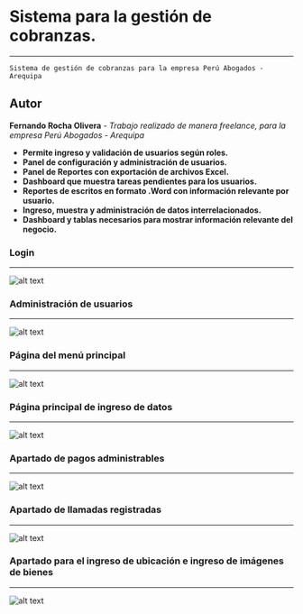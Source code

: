 # Sistema para la gestión de cobranzas.
------------------------------------------------------------------

```
Sistema de gestión de cobranzas para la empresa Perú Abogados - Arequipa
```

## Autor
**Fernando Rocha Olivera** - *Trabajo realizado de manera freelance, para la empresa Perú Abogados - Arequipa* 

* **Permite ingreso y validación de usuarios según roles.**
* **Panel de configuración y administración de usuarios.**
* **Panel de Reportes con exportación de archivos Excel.**
* **Dashboard que muestra tareas pendientes para los usuarios.**
* **Reportes de escritos en formato .Word con información relevante por usuario.**
* **Ingreso, muestra y administración de datos interrelacionados.**
* **Dashboard y tablas necesarios para mostrar información relevante del negocio.**

### Login
---------------------------------------

![alt text](http://www.ejvasesorestributarios.com/gestion/login.png)

### Administración de usuarios
---
![alt text](http://www.ejvasesorestributarios.com/gestion/administracion-usuarios.jpg)

### Página del menú principal
--- 
![alt text](http://www.ejvasesorestributarios.com/gestion/menu-principal.jpg)

### Página principal de ingreso de datos
--- 
![alt text](http://www.ejvasesorestributarios.com/gestion/main-page.jpg)

### Apartado de pagos administrables
---
![alt text](http://www.ejvasesorestributarios.com/gestion/pagos-page.jpg)

### Apartado de llamadas registradas
---
![alt text](http://www.ejvasesorestributarios.com/gestion/llamadas-page.jpg)

### Apartado para el ingreso de ubicación e ingreso de imágenes de bienes
---
![alt text](http://www.ejvasesorestributarios.com/gestion/ubicacion-page.jpg)







